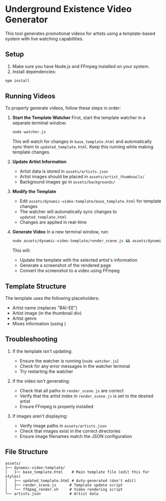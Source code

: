 # Underground Existence Video Generator

This tool generates promotional videos for artists using a template-based system with live watching capabilities.

## Setup

1. Make sure you have Node.js and FFmpeg installed on your system.
2. Install dependencies:
```bash
npm install
```

## Running Videos

To properly generate videos, follow these steps in order:

1. **Start the Template Watcher**
   First, start the template watcher in a separate terminal window:
   ```bash
   node watcher.js
   ```
   This will watch for changes in `base_template.html` and automatically sync them to `updated_template.html`.
   Keep this running while making template changes.

2. **Update Artist Information**
   - Artist data is stored in `assets/artists.json`
   - Artist images should be placed in `assets/artist_thumbnails/`
   - Background images go in `assets/backgrounds/`

3. **Modify the Template**
   - Edit `assets/dynamic-video-template/base_template.html` for template changes
   - The watcher will automatically sync changes to `updated_template.html`
   - Changes are applied in real-time

4. **Generate Video**
   In a new terminal window, run:
   ```bash
   node assets/dynamic-video-template/render_scene.js && assets/dynamic-video-template/ffmpeg_render.sh
   ```
   This will:
   - Update the template with the selected artist's information
   - Generate a screenshot of the rendered page
   - Convert the screenshot to a video using FFmpeg

## Template Structure

The template uses the following placeholders:
- Artist name (replaces "BAI-EE")
- Artist image (in the thumbnail div)
- Artist genre
- Mixes information (using <!-- MIXES_PLACEHOLDER -->)

## Troubleshooting

1. If the template isn't updating:
   - Ensure the watcher is running (`node watcher.js`)
   - Check for any error messages in the watcher terminal
   - Try restarting the watcher

2. If the video isn't generating:
   - Check that all paths in `render_scene.js` are correct
   - Verify that the artist index in `render_scene.js` is set to the desired artist
   - Ensure FFmpeg is properly installed

3. If images aren't displaying:
   - Verify image paths in `assets/artists.json`
   - Check that images exist in the correct directories
   - Ensure image filenames match the JSON configuration

## File Structure
```
assets/
├── dynamic-video-template/
│   ├── base_template.html    # Main template file (edit this for styles)
│   ├── updated_template.html # Auto-generated (don't edit)
│   ├── render_scene.js      # Template update script
│   └── ffmpeg_render.sh     # Video rendering script
└── artists.json             # Artist data
``` 